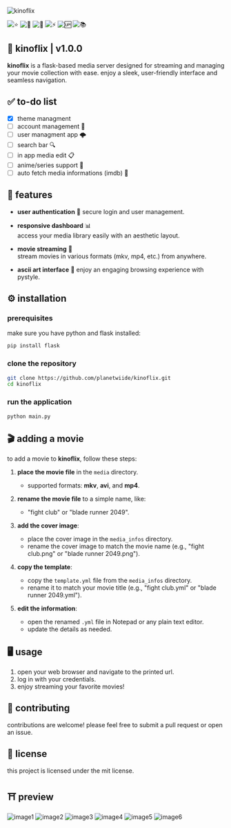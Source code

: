 ![kinoflix](https://github.com/user-attachments/assets/ced26b08-d517-4aa6-9a61-ce7622075cca)

![⭐](https://img.shields.io/github/stars/planetwiide/kinoflix?style=social)
![🍴](https://img.shields.io/github/forks/planetwiide/kinoflix?style=social)
![🐞](https://img.shields.io/github/issues/planetwiide/kinoflix)
![⚡](https://img.shields.io/github/commit-activity/m/planetwiide/kinoflix)
![🆙](https://img.shields.io/github/last-commit/planetwiide/kinoflix)
![📚](https://img.shields.io/github/license/planetwiide/kinoflix)

## 🌟 kinoflix | v1.0.0

**kinoflix** is a flask-based media server designed for streaming and managing your movie collection with ease. enjoy a sleek, user-friendly interface and seamless navigation.



## ✅ to-do list 

- [x] theme managment
- [ ] account management 👤
- [ ] user managment app 🌩️
- [ ] search bar 🔍
- [ ] in app media edit 📋
- [ ] anime/series support 🏯
- [ ] auto fetch media informations (imdb) 🎀

## 🚀 features 

- **user authentication** 🪪
  secure login and user management.

- **responsive dashboard** 📊  
  access your media library easily with an aesthetic layout.

- **movie streaming** 🎥  
  stream movies in various formats (mkv, mp4, etc.) from anywhere.

- **ascii art interface** 🖤
  enjoy an engaging browsing experience with pystyle.

## ⚙️ installation 

### prerequisites

make sure you have python and flask installed:

```bash
pip install flask
```

### clone the repository

```bash
git clone https://github.com/planetwiide/kinoflix.git
cd kinoflix
```

### run the application

```bash
python main.py
```

## 🎬 adding a movie 

to add a movie to **kinoflix**, follow these steps:

1. **place the movie file** in the `media` directory.
   - supported formats: **mkv**, **avi**, and **mp4**.

2. **rename the movie file** to a simple name, like:
   - "fight club" or "blade runner 2049".

3. **add the cover image**:
   - place the cover image in the `media_infos` directory.
   - rename the cover image to match the movie name (e.g., "fight club.png" or "blade runner 2049.png").

4. **copy the template**:
   - copy the `template.yml` file from the `media_infos` directory.
   - rename it to match your movie title (e.g., "fight club.yml" or "blade runner 2049.yml").

5. **edit the information**:
   - open the renamed `.yml` file in Notepad or any plain text editor.
   - update the details as needed.

## 🖥️ usage 

1. open your web browser and navigate to the printed url.
2. log in with your credentials.
3. enjoy streaming your favorite movies!

## 🤝 contributing 

contributions are welcome! please feel free to submit a pull request or open an issue.

## 📄 license 

this project is licensed under the mit license.

## ⛩️ preview
![image1](https://github.com/user-attachments/assets/94351aa7-79d5-4b95-9fab-f2dea22ded97)
![image2](https://github.com/user-attachments/assets/c56fc865-271d-4b64-8a2e-7d10f04c4e5d)
![image3](https://github.com/user-attachments/assets/b594f029-e830-4ebb-a939-870a3acca89b)
![image4](https://github.com/user-attachments/assets/0b15e460-1431-40d8-8210-b50f86350439)
![image5](https://github.com/user-attachments/assets/675df684-43b6-40e2-9dc4-70aeffc20679)
![image6](https://github.com/user-attachments/assets/985be7df-7255-49cf-b95b-751b9dfd2038)
